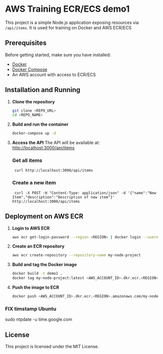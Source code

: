 # AWS Training ECR/ECS demo1

This project is a simple Node.js application exposing resources via `/api/items`. It is used for training on Docker and AWS ECR/ECS

## Prerequisites

Before getting started, make sure you have installed:

- [Docker](https://www.docker.com/get-started)
- [Docker Compose](https://docs.docker.com/compose/install/)
- An AWS account with access to ECR/ECS

## Installation and Running

1. **Clone the repository**
   ```sh
   git clone <REPO_URL>
   cd <REPO_NAME>
   ```

2. **Build and run the container**
   ```sh
   docker-compose up -d
   ```

3. **Access the API**
   The API will be available at: [http://localhost:3000/api/items](http://localhost:3000/api/items)

    ### Get all items
        curl http://localhost:3000/api/items

    ### Create a new item
        curl -X POST -H "Content-Type: application/json" -d '{"name":"New Item","description":"Description of new item"}' http://localhost:3000/api/items

## Deployment on AWS ECR

1. **Login to AWS ECR**
   ```sh
   aws ecr get-login-password --region <REGION> | docker login --username AWS --password-stdin <AWS_ACCOUNT_ID>.dkr.ecr.<REGION>.amazonaws.com
   ```

2. **Create an ECR repository**
   ```sh
   aws ecr create-repository --repository-name my-node-project
   ```

3. **Build and tag the Docker image**
   ```sh
   docker build -t demo1 .
   docker tag my-node-project:latest <AWS_ACCOUNT_ID>.dkr.ecr.<REGION>.amazonaws.com/my-node-project:latest
   ```

4. **Push the image to ECR**
   ```sh
   docker push <AWS_ACCOUNT_ID>.dkr.ecr.<REGION>.amazonaws.com/my-node-project:latest
   ```
   
### FIX timstamp Ubuntu
sudo ntpdate -u time.google.com

## License

This project is licensed under the MIT License.